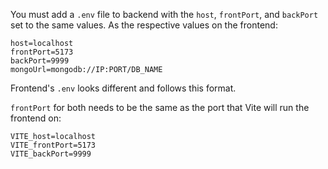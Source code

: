 You must add a `.env` file to backend with the `host`, `frontPort`, and `backPort` set to the same values. As the respective values on the frontend:

```
host=localhost
frontPort=5173
backPort=9999
mongoUrl=mongodb://IP:PORT/DB_NAME
```

Frontend's `.env` looks different and follows this format.

`frontPort` for both needs to be the same as the port that Vite will run the frontend on:

```
VITE_host=localhost
VITE_frontPort=5173
VITE_backPort=9999
```
